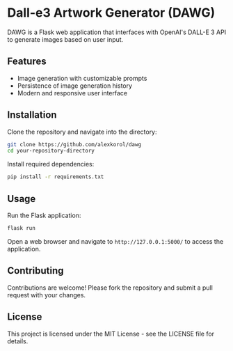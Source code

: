 # Dall-e3 Artwork Generator (DAWG)

DAWG is a Flask web application that interfaces with OpenAI's DALL-E 3 API to generate images based on user input.

## Features

- Image generation with customizable prompts
- Persistence of image generation history
- Modern and responsive user interface

## Installation

Clone the repository and navigate into the directory:
```bash
git clone https://github.com/alexkorol/dawg
cd your-repository-directory
```

Install required dependencies:
```bash
pip install -r requirements.txt
```

## Usage

Run the Flask application:
```bash
flask run
```

Open a web browser and navigate to `http://127.0.0.1:5000/` to access the application.

## Contributing

Contributions are welcome! Please fork the repository and submit a pull request with your changes.

## License

This project is licensed under the MIT License - see the LICENSE file for details.
